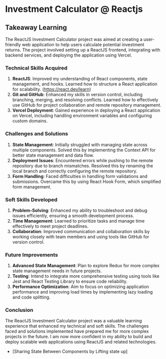 # Investment Calculator @ Reactjs

## Takeaway Learning

The ReactJS Investment Calculator project was aimed at creating a user-friendly web application to help users calculate potential investment returns. The project involved setting up a ReactJS frontend, integrating with backend services, and deploying the application using Vercel.

### Technical Skills Acquired

1. **ReactJS**: Improved my understanding of React components, state management, and hooks. Learned how to structure a React application for scalability. (https://react.dev/learn)
2. **Git and GitHub**: Enhanced my skills in version control, including branching, merging, and resolving conflicts. Learned how to effectively use GitHub for project collaboration and remote repository management.
3. **Vercel Deployment**: Gained experience in deploying a React application on Vercel, including handling environment variables and configuring custom domains.

### Challenges and Solutions

1. **State Management**: Initially struggled with managing state across multiple components. Solved this by implementing the Context API for better state management and data flow.
2. **Deployment Issues**: Encountered errors while pushing to the remote repository due to branch mismatches. Resolved this by renaming the local branch and correctly configuring the remote repository.
3. **Form Handling**: Faced difficulties in handling form validations and submissions. Overcame this by using React Hook Form, which simplified form management.

### Soft Skills Developed

1. **Problem-Solving**: Enhanced my ability to troubleshoot and debug issues efficiently, ensuring a smooth development process.
2. **Time Management**: Learned to prioritize tasks and manage time effectively to meet project deadlines.
3. **Collaboration**: Improved communication and collaboration skills by working closely with team members and using tools like GitHub for version control.

### Future Improvements

1. **Advanced State Management**: Plan to explore Redux for more complex state management needs in future projects.
2. **Testing**: Intend to integrate more comprehensive testing using tools like Jest and React Testing Library to ensure code reliability.
3. **Performance Optimization**: Aim to focus on optimizing application performance and improving load times by implementing lazy loading and code splitting.

### Conclusion

The ReactJS Investment Calculator project was a valuable learning experience that enhanced my technical and soft skills. The challenges faced and solutions implemented have prepared me for more complex projects in the future. I am now more confident in my ability to build and deploy scalable web applications using ReactJS and related technologies.

- [Sharing State Between Components by Lifting state up]
